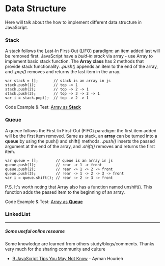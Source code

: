 # Data Structure

Here will talk about the how to implement different data structure in JavaScript.

### Stack
A stack follows the Last-In First-Out (LIFO) paradigm: an item added last will be removed first. JavaScript have a _buid-in stack_ via array - use Array to implement basic stack function. The __Array class__ has 2 methods that provide stack functionality. _.push()_ appends an item to the end of the array, and _.pop()_ removes and returns the last item in the array. 

```
var stack = [];       // stack is an array in js
stack.push(1);        // top -> 1
stack.push(2);        // top -> 2 -> 1
stack.push(3);        // top -> 3 -> 2 -> 1
var i = stack.pop();  // top -> 2 -> 1
```

Code Example & Test: [Array as __Stack__](https://github.com/LennyDuan/LeetCode/blob/master/node/test/util/buidin/array_test.js)

### Queue
A queue follows the First-In First-Out (FIFO) paradigm: the first item added will be the first item removed. Same as stack, an __array__ can be turned into a __queue__ by using the push() and shift() methods. _.push()_ inserts the passed argument at the end of the array, and _.shift()_ removes and returns the first item.

```
var queue = [];        // queue is an array in js
queue.push(1);         // rear -> 1 -> front
queue.push(2);         // rear -> 1 -> 2 -> front
queue.push(3);         // rear -> 1 -> 2 -> 3 -> front
var i = queue.shift(); // rear -> 2 -> 3 -> front
```

P.S. It's worth noting that Array also has a function named unshift(). This function adds the passed item to the beginning of an array. 

Code Example & Test: [Array as __Queue__](https://github.com/LennyDuan/LeetCode/blob/master/node/test/util/buidin/array_test.js)

### LinkedList




---
##### Some useful online resourse
Some knowledge are learned from others study/blogs/comments. Thanks very much for the sharing community and culture
* [9 JavaScript Tips You May Not Know](http://codetunnel.com/9-javascript-tips-you-may-not-know/) - Ayman Hourieh